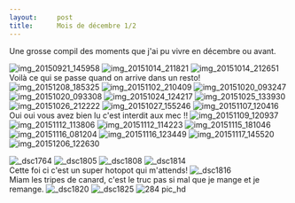 ```yaml
---
layout:     post
title:      Mois de décembre 1/2
---
```


Une grosse compil des moments que j'ai pu vivre en décembre ou avant.


![img_20150921_145958](https://cloud.githubusercontent.com/assets/1808854/12073542/94aaecbe-b15e-11e5-8efa-72e9b06b4a96.jpg)
![img_20151014_211821](https://cloud.githubusercontent.com/assets/1808854/12073543/94ab5960-b15e-11e5-8899-dbcff44afa15.jpg)
![img_20151014_212651](https://cloud.githubusercontent.com/assets/1808854/12073544/94ac3ace-b15e-11e5-947e-86a024861e69.jpg)
Voilà ce qui se passe quand on arrive dans un resto!
![img_20151208_185325](https://cloud.githubusercontent.com/assets/1808854/12073546/94b28654-b15e-11e5-8ce7-f9801aa9bf7b.jpg)
![img_20151102_210409](https://cloud.githubusercontent.com/assets/1808854/12073557/951f3a60-b15e-11e5-9fd9-0ef8b72e8cbe.jpg)
![img_20151020_093247](https://cloud.githubusercontent.com/assets/1808854/12073549/94e2c918-b15e-11e5-90ad-e659ef75c822.jpg)
![img_20151020_093308](https://cloud.githubusercontent.com/assets/1808854/12073547/94e189c2-b15e-11e5-88f1-b5a5bca1cbca.jpg)
![img_20151024_124217](https://cloud.githubusercontent.com/assets/1808854/12073548/94e2c350-b15e-11e5-8323-2acf4d294aab.jpg)
![img_20151025_133930](https://cloud.githubusercontent.com/assets/1808854/12073550/94e3a608-b15e-11e5-91d0-d2c4af05d15b.jpg)
![img_20151026_212222](https://cloud.githubusercontent.com/assets/1808854/12073551/94e5fc8c-b15e-11e5-8159-4adf4fda3ebd.jpg)
![img_20151027_155246](https://cloud.githubusercontent.com/assets/1808854/12073552/94ea55ac-b15e-11e5-9a90-b60c349e7491.jpg)
![img_20151107_120416](https://cloud.githubusercontent.com/assets/1808854/12073553/951874aa-b15e-11e5-99f0-4435bccbe507.jpg)
<br>Oui oui vous avez bien lu c'est interdit aux mec !!
![img_20151109_120937](https://cloud.githubusercontent.com/assets/1808854/12073554/951abad0-b15e-11e5-895e-a81acb36d4c4.jpg)
![img_20151112_113806](https://cloud.githubusercontent.com/assets/1808854/12073555/951cbc86-b15e-11e5-97d3-174d11cb8d7c.jpg)
![img_20151112_114223](https://cloud.githubusercontent.com/assets/1808854/12073556/951cf0de-b15e-11e5-855d-7333aea59fe9.jpg)
![img_20151115_181046](https://cloud.githubusercontent.com/assets/1808854/12073558/9524084c-b15e-11e5-9746-03cf0641a25a.jpg)
![img_20151116_081204](https://cloud.githubusercontent.com/assets/1808854/12073559/954e5494-b15e-11e5-8167-6a0070965c3c.jpg)
![img_20151116_123449](https://cloud.githubusercontent.com/assets/1808854/12073560/955245c2-b15e-11e5-8b2e-1ba39f8d8392.jpg)
![img_20151117_145520](https://cloud.githubusercontent.com/assets/1808854/12073562/95550ece-b15e-11e5-9e76-bee8fee1d7dc.jpg)
![img_20151206_122630](https://cloud.githubusercontent.com/assets/1808854/12073563/95559d3a-b15e-11e5-9fe3-eb3284096d38.jpg)

![_dsc1764](https://cloud.githubusercontent.com/assets/1808854/12073535/947117aa-b15e-11e5-9744-95de3ce142c3.jpg)
![_dsc1805](https://cloud.githubusercontent.com/assets/1808854/12073538/94748d40-b15e-11e5-8852-eb6e2d78dcb9.jpg)
![_dsc1808](https://cloud.githubusercontent.com/assets/1808854/12073536/9473c8a6-b15e-11e5-847b-fdad80043273.jpg)
![_dsc1814](https://cloud.githubusercontent.com/assets/1808854/12073539/947609cc-b15e-11e5-9090-c4687d7d4e70.jpg)
<br>Cette foi ci c'est un super hotopot qui m'attends!
![_dsc1816](https://cloud.githubusercontent.com/assets/1808854/12073537/9473d3aa-b15e-11e5-8442-e0fd287cf3fc.jpg)
<br>Miam les tripes de canard, c'est le truc pas si mal que je mange et je remange.
![_dsc1820](https://cloud.githubusercontent.com/assets/1808854/12073540/947941c8-b15e-11e5-8de0-7f8790d57136.jpg)
![_dsc1825](https://cloud.githubusercontent.com/assets/1808854/12073541/94a9f3cc-b15e-11e5-9e0e-3694834e0345.jpg)
![284 pic_hd](https://cloud.githubusercontent.com/assets/1808854/12073545/94ae1bdc-b15e-11e5-80a6-f3850013ac9e.jpg)
